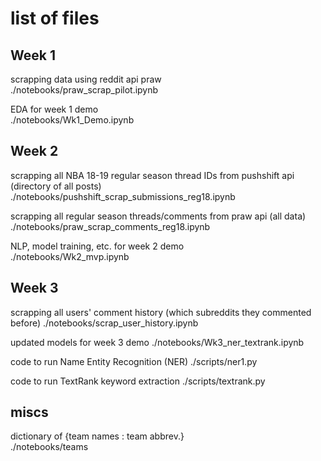 # list of files

## Week 1

scrapping data using reddit api praw  
./notebooks/praw_scrap_pilot.ipynb  

EDA for week 1 demo  
./notebooks/Wk1_Demo.ipynb  

## Week 2

scrapping all NBA 18-19 regular season thread IDs from pushshift api (directory of all posts)  
./notebooks/pushshift_scrap_submissions_reg18.ipynb  

scrapping all regular season threads/comments from praw api (all data)  
./notebooks/praw_scrap_comments_reg18.ipynb  

NLP, model training, etc. for week 2 demo  
./notebooks/Wk2_mvp.ipynb  

## Week 3
scrapping all users' comment history (which subreddits they commented before)
./notebooks/scrap_user_history.ipynb

updated models for week 3 demo
./notebooks/Wk3_ner_textrank.ipynb

code to run Name Entity Recognition (NER)
./scripts/ner1.py

code to run TextRank keyword extraction
./scripts/textrank.py

## miscs

dictionary of {team names : team abbrev.}  
./notebooks/teams
